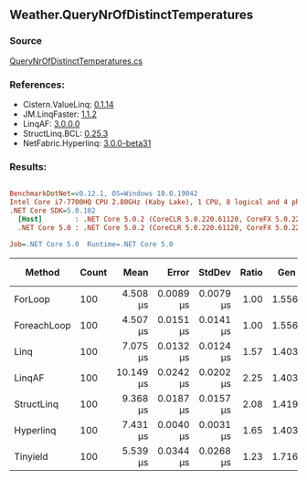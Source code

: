 ﻿## Weather.QueryNrOfDistinctTemperatures

### Source
[QueryNrOfDistinctTemperatures.cs](../LinqBenchmarks/Weather/QueryNrOfDistinctTemperatures.cs)

### References:
- Cistern.ValueLinq: [0.1.14](https://www.nuget.org/packages/Cistern.ValueLinq/0.1.14)
- JM.LinqFaster: [1.1.2](https://www.nuget.org/packages/JM.LinqFaster/1.1.2)
- LinqAF: [3.0.0.0](https://www.nuget.org/packages/LinqAF/3.0.0.0)
- StructLinq.BCL: [0.25.3](https://www.nuget.org/packages/StructLinq.BCL/0.25.3)
- NetFabric.Hyperlinq: [3.0.0-beta31](https://www.nuget.org/packages/NetFabric.Hyperlinq/3.0.0-beta31)

### Results:
``` ini

BenchmarkDotNet=v0.12.1, OS=Windows 10.0.19042
Intel Core i7-7700HQ CPU 2.80GHz (Kaby Lake), 1 CPU, 8 logical and 4 physical cores
.NET Core SDK=5.0.102
  [Host]        : .NET Core 5.0.2 (CoreCLR 5.0.220.61120, CoreFX 5.0.220.61120), X64 RyuJIT
  .NET Core 5.0 : .NET Core 5.0.2 (CoreCLR 5.0.220.61120, CoreFX 5.0.220.61120), X64 RyuJIT

Job=.NET Core 5.0  Runtime=.NET Core 5.0  

```
|      Method | Count |      Mean |     Error |    StdDev | Ratio |  Gen 0 | Gen 1 | Gen 2 | Allocated |
|------------ |------ |----------:|----------:|----------:|------:|-------:|------:|------:|----------:|
|     ForLoop |   100 |  4.508 μs | 0.0089 μs | 0.0079 μs |  1.00 | 1.5564 |     - |     - |   4.79 KB |
| ForeachLoop |   100 |  4.507 μs | 0.0151 μs | 0.0141 μs |  1.00 | 1.5564 |     - |     - |   4.79 KB |
|        Linq |   100 |  7.075 μs | 0.0132 μs | 0.0124 μs |  1.57 | 1.4038 |     - |     - |   4.31 KB |
|      LinqAF |   100 | 10.149 μs | 0.0242 μs | 0.0202 μs |  2.25 | 1.4038 |     - |     - |   4.33 KB |
|  StructLinq |   100 |  9.368 μs | 0.0187 μs | 0.0157 μs |  2.08 | 1.4191 |     - |     - |   4.38 KB |
|   Hyperlinq |   100 |  7.431 μs | 0.0040 μs | 0.0031 μs |  1.65 | 1.4038 |     - |     - |    4.3 KB |
|    Tinyield |   100 |  5.539 μs | 0.0344 μs | 0.0268 μs |  1.23 | 1.7166 |     - |     - |   5.28 KB |
